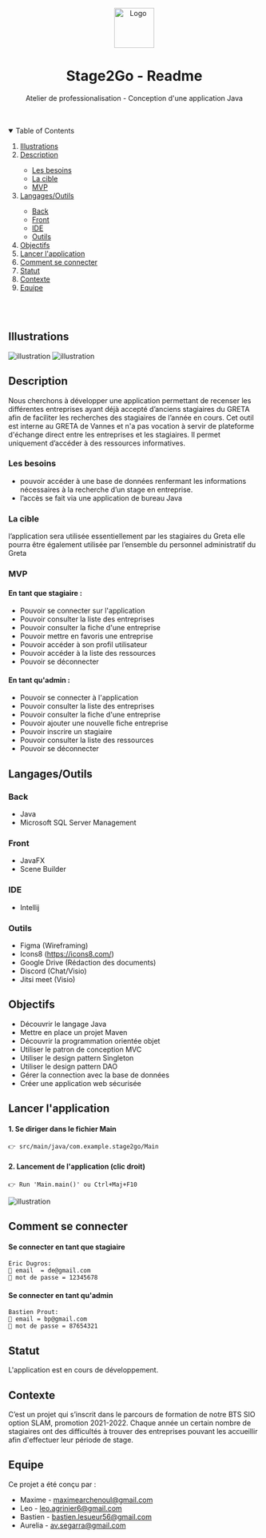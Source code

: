 <br/>
<div align="center">
    <img src="../src/main/resources/images/logo.jpg" alt="Logo" width="80" height="80">
    <h1 align="center"><strong>Stage2Go</strong> - Readme</h1>
</div>
  <p align="center">
    Atelier de professionalisation - Conception d'une application Java
    <br />
  </p>


<br/>
<br/>

<!-- TABLE OF CONTENTS -->
<details open="open">
  <summary>Table of Contents</summary>

  <ol>
    <li><a href="#illustrations">Illustrations</a></li>
    <li><a href="#description">Description</a></li>
        <ul>
          <li><a href="#description">Les besoins</a></li>
          <li><a href="#description">La cible</a></li>
          <li><a href="#description">MVP</a></li>
        </ul>
    <li><a href="#langages">Langages/Outils</a></li>
        <ul>
          <li><a href="#langages">Back</a></li>
          <li><a href="#langages">Front</a></li>
          <li><a href="#langages">IDE</a></li>
          <li><a href="#langages">Outils</a></li>
        </ul>
    <li><a href="#objectifs">Objectifs</a></li>
    <li><a href="#launch">Lancer l'application</a></li>
    <li><a href="#connect">Comment se connecter</a></li>
    <li><a href="#statut">Statut</a></li>
    <li><a href="#contexte">Contexte</a></li>
    <li><a href="#equipe">Equipe</a></li>
  </ol>
</details>

<br>
<br>



## Illustrations <a id="illustrations"></a>
![illustration](../src/main/resources/images/screenshot1.png)
![illustration](../src/main/resources/images/screenshot2.png)

## Description <a id="description"></a>
Nous cherchons à développer une application permettant de recenser les différentes entreprises ayant déjà accepté d’anciens stagiaires du GRETA afin de faciliter les recherches des stagiaires de l’année en cours.
Cet outil est interne au GRETA de Vannes et n'a pas vocation à servir de plateforme d'échange direct entre les entreprises et les stagiaires. Il permet uniquement d’accéder à des ressources informatives.

### Les besoins
- pouvoir accéder à une base de données renfermant les informations nécessaires à la recherche d’un stage en entreprise.
- l’accès se fait via une application de bureau Java

### La cible
l’application sera utilisée essentiellement par les stagiaires du Greta
elle pourra être également utilisée par l’ensemble du personnel administratif du Greta

### MVP
#### En tant que stagiaire :
- Pouvoir se connecter sur l'application
- Pouvoir consulter la liste des entreprises
- Pouvoir consulter la fiche d'une entreprise
- Pouvoir mettre en favoris une entreprise
- Pouvoir accéder à son profil utilisateur
- Pouvoir accéder à la liste des ressources
- Pouvoir se déconnecter

#### En tant qu'admin :
- Pouvoir se connecter à l'application
- Pouvoir consulter la liste des entreprises
- Pouvoir consulter la fiche d'une entreprise
- Pouvoir ajouter une nouvelle fiche entreprise
- Pouvoir inscrire un stagiaire
- Pouvoir consulter la liste des ressources
- Pouvoir se déconnecter


## Langages/Outils <a id="langages"></a>
### Back
- Java
- Microsoft SQL Server Management

### Front
- JavaFX
- Scene Builder

### IDE
- Intellij

### Outils
- Figma (Wireframing)
- Icons8 (https://icons8.com/)
- Google Drive (Rédaction des documents)
- Discord (Chat/Visio)
- Jitsi meet (Visio)

## Objectifs <a id="objectifs"></a>
- Découvrir le langage Java
- Mettre en place un projet Maven
- Découvrir la programmation orientée objet
- Utiliser le patron de conception MVC
- Utiliser le design pattern Singleton
- Utiliser le design pattern DAO
- Gérer la connection avec la base de données
- Créer une application web sécurisée

## Lancer l'application
#### 1. Se diriger dans le fichier Main
    👉 src/main/java/com.example.stage2go/Main 
#### 2. Lancement de l'application (clic droit)
    👉 Run 'Main.main()' ou Ctrl+Maj+F10

![illustration](../src/main/resources/images/run.png)


## Comment se connecter
#### Se connecter en tant que stagiaire
    Eric Dugros:
    📩 email  = de@gmail.com
    🔐 mot de passe = 12345678


#### Se connecter en tant qu'admin
    Bastien Prout:
    📩 email = bp@gmail.com
    🔐 mot de passe = 87654321



## Statut <a id="statut"></a>

L'application est en cours de développement.


## Contexte <a id="contexte"> </a>

C’est un projet qui s’inscrit dans le parcours de formation de notre BTS SIO option SLAM, promotion 2021-2022.
Chaque année un certain nombre de stagiaires ont des difficultés à trouver des entreprises pouvant les accueillir afin d'effectuer leur période de stage.


## Equipe <a id="equipe"> </a>

Ce projet a été conçu par :
- Maxime - maximearchenoul@gmail.com
- Leo - leo.agrinier6@gmail.com
- Bastien - bastien.lesueur56@gmail.com
- Aurelia - av.segarra@gmail.com